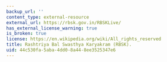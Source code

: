 ```yaml
---
backup_url: ''
content_type: external-resource
external_url: https://rbsk.gov.in/RBSKLive/
has_external_license_warning: true
is_broken: true
license: https://en.wikipedia.org/wiki/All_rights_reserved
title: Rashtriya Bal Swasthya Karyakram (RBSK).
uid: 44c530fa-5aba-4dd0-8a44-8ee3525347e6
---
```

